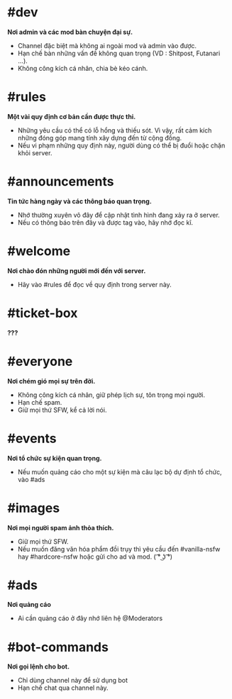 # #dev

__Nơi admin và các mod bàn chuyện đại sự.__
+ Channel đặc biệt mà không ai ngoài mod và admin vào được.
+ Hạn chế bàn những vấn đề không quan trọng (VD : Shitpost, Futanari ...).
+ Không công kích cá nhân, chia bè kéo cánh.

# #rules

__Một vài quy định cơ bản cần được thực thi.__
+ Những yêu cầu có thể có lỗ hổng và thiếu sót. Vì vậy, rất cảm kích những đóng góp mang tính xây dựng đến từ cộng đồng.
+ Nếu vi phạm những quy định này, người dùng có thể bị đuổi hoặc chặn khỏi server.

# #announcements

__Tin tức hàng ngày và các thông báo quan trọng.__
+ Nhớ thường xuyên vô đây để cập nhật tình hình đang xảy ra ở server.
+ Nếu có thông báo trên đây và được tag vào, hãy nhớ đọc kĩ.

# #welcome

__Nơi chào đón những người mới đến với server.__
+ Hãy vào #rules để đọc về quy định trong server này.

# #ticket-box

__???__

# #everyone

__Nơi chém gió mọi sự trên đời.__
+ Không công kích cá nhân, giữ phép lịch sự, tôn trọng mọi người.
+ Hạn chế spam.
+ Giữ mọi thứ SFW, kể cả lời nói.

# #events

__Nơi tổ chức sự kiện quan trọng.__
+ Nếu muốn quảng cáo cho một sự kiện mà câu lạc bộ dự định tổ chức, vào #ads

# #images

__Nơi mọi người spam ảnh thỏa thích.__
+ Giữ mọi thứ SFW.
+ Nếu muốn đăng văn hóa phẩm đồi trụy thì yêu cầu đến #vanilla-nsfw hay #hardcore-nsfw hoặc gửi cho ad và mod. ( ͡° ͜ʖ ͡°)

# #ads

__Nơi quảng cáo__
+ Ai cần quảng cáo ở đây nhớ liên hệ @Moderators

# #bot-commands

__Nơi gọi lệnh cho bot.__
+ Chỉ dùng channel này để sử dụng bot
+ Hạn chế chat qua channel này.
